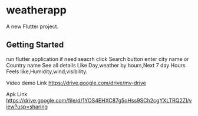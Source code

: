 # weatherapp

A new Flutter project.

## Getting Started

run flutter application if need seacrh click Search button enter city name or Country name See all details Like Day,weather by hours,Next 7 day Hours Feels like,Humidity,wind,visibility.

Video demo Link
https://drive.google.com/drive/my-drive

Apk Link
https://drive.google.com/file/d/1YOS4EHXC87g5oHss9SCh2cgYXLTRQ2Zl/view?usp=sharing
